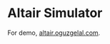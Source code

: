 Altair Simulator
========
For demo, <a href='http://altair.oguzgelal.com' target='_new'>altair.oguzgelal.com</a>.